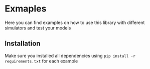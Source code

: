 # Exmaples

Here you can find examples on how to use this library with different simulators and test your models

## Installation

Make sure you installed all dependencies using `pip install -r requirements.txt` for each example
